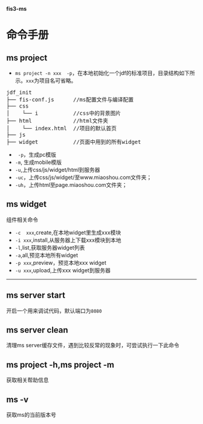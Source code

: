 **fis3-ms**
# 命令手册

## ms project
* `ms project -n xxx  -p`，在本地初始化一个jdf的标准项目，目录结构如下所示。`xxx`为项目名可省略。

<pre>
jdf_init
├── fis-conf.js      //ms配置文件与编译配置
├── css
│    └── i           //css中的背景图片
├── html             //html文件夹
│    └── index.html  //项目的默认首页
├── js
├── widget           //页面中用到的所有widget
</pre>


* ` -p`，生成pc模版
* `-m`,  生成mobile模版
* `-u`,上传css/js/widget/html到服务器
* `-uc`，上传css/js/widget/至www.miaoshou.com文件夹；
* `-uh`，上传html至page.miaoshou.com文件夹；

## ms widget
组件相关命令

* `-c  xxx`,create,在本地widget里生成xxx模块
* `-i xxx`,install,从服务器上下载xxx模块到本地
* `-l`,list,获取服务器widget列表
* `-a`,all,预览本地所有widget
* `-p xxx`,preview，预览本地xxx widget
* `-u xxx`,upload,上传xxx widget到服务器


---



## ms server start

开启一个用来调试代码，默认端口为`8080`





## ms server clean

清理ms server缓存文件，遇到比较反常的现象时，可尝试执行一下此命令

## ms project -h,ms project -m

获取相关帮助信息

## ms -v

获取ms的当前版本号